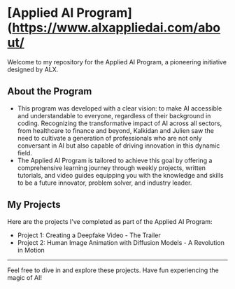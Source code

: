 # [Applied AI Program](https://www.alxappliedai.com/about/

Welcome to my repository for the Applied AI Program, a pioneering initiative designed by ALX.

## About the Program

- This program was developed with a clear vision: to make AI accessible and understandable to everyone, regardless of their background in coding. Recognizing the transformative impact of AI across all sectors, from healthcare to finance and beyond, Kalkidan and Julien saw the need to cultivate a generation of professionals who are not only conversant in AI but also capable of driving innovation in this dynamic field.
- The Applied AI Program is tailored to achieve this goal by offering a comprehensive learning journey through weekly projects, written tutorials, and video guides equipping you with the knowledge and skills to be a future innovator, problem solver, and industry leader.

## My Projects

Here are the projects I've completed as part of the Applied AI Program:

- Project 1: Creating a Deepfake Video - The Trailer
- Project 2: Human Image Animation with Diffusion Models - A Revolution in Motion

---------
Feel free to dive in and explore these projects. Have fun experiencing the magic of AI!
